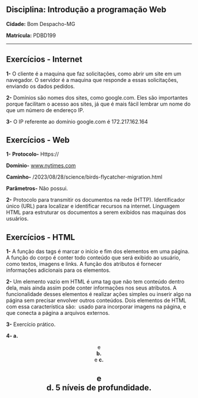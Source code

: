 ## Disciplina: Introdução a programação Web 
**Cidade:** Bom Despacho-MG

**Matrícula:** PDBD199

---

## Exercícios - Internet

**1-** O cliente é a maquina que faz solicitações, como abrir um site em um navegador. O servidor é a maquina que responde a essas solicitações, enviando os dados pedidos.


**2-** Domínios são nomes dos sites, como google.com. Eles são importantes porque facilitam o acesso aos sites, já que é mais fácil lembrar um nome do que um número de endereço IP.


**3-** O IP referente ao domínio google.com é 172.217.162.164



## Exercícios - Web

**1-** **Protocolo-** Https://

**Domínio-** www.nytimes.com

**Caminho-** /2023/08/28/science/birds-flycatcher-migration.html

**Parâmetros-** Não possui.



**2-** Protocolo para transmitir os documentos na rede (HTTP).
Identificador único (URL) para localizar e identificar recursos na internet.
Linguagem HTML para estruturar os documentos a serem exibidos nas maquinas dos usuários.



## Exercícios - HTML

**1-** A função das tags é marcar o início e fim dos elementos em uma página.
A função do corpo é conter todo conteúdo que será exibido ao usuário, como textos, imagens e links.
A função dos atributos é fornecer informações adicionais para os elementos.  



**2-** Um elemento vazio em HTML é uma tag que não tem conteúdo dentro dela, mais ainda assim pode conter informações nos seus atributos. A funcionalidade desses elementos é realizar ações simples ou inserir algo na página sem precisar envolver outros conteúdos. Dois elementos de HTML com essa característica são: <img> usado para incorporar imagens na página, e <link> que conecta a página a arquivos externos.



**3-** Exercício prático.


**4- a.** <header> e <footer>
**b.** <nav> <header> <body> e <html>
**c.** <h1> e <nav> 
**d.** 5 níveis de profundidade.
